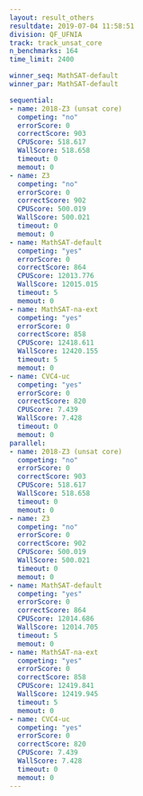 ```yaml
---
layout: result_others
resultdate: 2019-07-04 11:58:51
division: QF_UFNIA
track: track_unsat_core
n_benchmarks: 164
time_limit: 2400

winner_seq: MathSAT-default
winner_par: MathSAT-default

sequential:
- name: 2018-Z3 (unsat core)
  competing: "no"
  errorScore: 0
  correctScore: 903
  CPUScore: 518.617
  WallScore: 518.658
  timeout: 0
  memout: 0
- name: Z3
  competing: "no"
  errorScore: 0
  correctScore: 902
  CPUScore: 500.019
  WallScore: 500.021
  timeout: 0
  memout: 0
- name: MathSAT-default
  competing: "yes"
  errorScore: 0
  correctScore: 864
  CPUScore: 12013.776
  WallScore: 12015.015
  timeout: 5
  memout: 0
- name: MathSAT-na-ext
  competing: "yes"
  errorScore: 0
  correctScore: 858
  CPUScore: 12418.611
  WallScore: 12420.155
  timeout: 5
  memout: 0
- name: CVC4-uc
  competing: "yes"
  errorScore: 0
  correctScore: 820
  CPUScore: 7.439
  WallScore: 7.428
  timeout: 0
  memout: 0
parallel:
- name: 2018-Z3 (unsat core)
  competing: "no"
  errorScore: 0
  correctScore: 903
  CPUScore: 518.617
  WallScore: 518.658
  timeout: 0
  memout: 0
- name: Z3
  competing: "no"
  errorScore: 0
  correctScore: 902
  CPUScore: 500.019
  WallScore: 500.021
  timeout: 0
  memout: 0
- name: MathSAT-default
  competing: "yes"
  errorScore: 0
  correctScore: 864
  CPUScore: 12014.686
  WallScore: 12014.705
  timeout: 5
  memout: 0
- name: MathSAT-na-ext
  competing: "yes"
  errorScore: 0
  correctScore: 858
  CPUScore: 12419.841
  WallScore: 12419.945
  timeout: 5
  memout: 0
- name: CVC4-uc
  competing: "yes"
  errorScore: 0
  correctScore: 820
  CPUScore: 7.439
  WallScore: 7.428
  timeout: 0
  memout: 0
---
```

